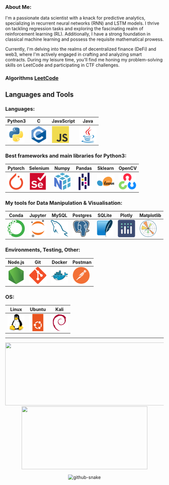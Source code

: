 
### About Me:    
I'm a passionate data scientist with a knack for predictive analytics, specializing in recurrent neural networks (RNN) and LSTM models. I thrive on tackling regression tasks and exploring the fascinating realm of reinforcement learning (RL). Additionally, I have a strong foundation in classical machine learning and possess the requisite mathematical prowess.

Currently, I'm delving into the realms of decentralized finance (DeFi) and web3, where I'm actively engaged in crafting and analyzing smart contracts. During my leisure time, you'll find me honing my problem-solving skills on LeetCode and participating in CTF challenges.
       
### Algorithms [LeetCode](https://leetcode.com/#)

## Languages and Tools

<div>

### Languages:

| Python3 | C | JavaScript | Java |
|---------|---|------------|------|
| <img src="https://github.com/devicons/devicon/blob/master/icons/python/python-original.svg" alt="Python" width="55" height="55"/> | <img src="https://github.com/devicons/devicon/blob/master/icons/c/c-original.svg" alt="C" width="55" height="55"/> | <img src="https://github.com/devicons/devicon/blob/master/icons/javascript/javascript-original.svg" alt="JavaScript" width="55" height="55"/> | <img src="https://github.com/devicons/devicon/blob/master/icons/java/java-original.svg" alt="Java" width="55" height="55"/> |

  

### Best frameworks and main libraries for Python3:

| Pytorch | Selenium | Numpy | Pandas | Sklearn | OpenCV |
|---------|----------|-------|--------|---------|--------|
| <img src="https://github.com/devicons/devicon/blob/master/icons/pytorch/pytorch-original.svg" alt="Pytorch" width="55" height="55"/> | <img src="https://github.com/devicons/devicon/blob/master/icons/selenium/selenium-original.svg" alt="Selenium" width="55" height="55"/> | <img src="https://github.com/devicons/devicon/blob/master/icons/numpy/numpy-original.svg" alt="Numpy" width="55" height="55"/> | <img src="https://github.com/devicons/devicon/blob/master/icons/pandas/pandas-original.svg" alt="Pandas" width="55" height="55"/> | <img src="https://github.com/devicons/devicon/blob/master/icons/scikitlearn/scikitlearn-original.svg" title="sklearn" alt="sklearn" width="55" height="55"/>| <img src="https://github.com/devicons/devicon/blob/master/icons/opencv/opencv-original.svg" alt="OpenCV" width="55" height="55"/> |

  

### My tools for Data Manipulation & Visualisation:

| Conda | Jupyter | MySQL | Postgres | SQLite | Plotly | Matplotlib |
|-------|---------|-------|----------|--------|--------|------------|
| <img src="https://github.com/devicons/devicon/blob/master/icons/anaconda/anaconda-original.svg" alt="Conda" width="55" height="55"/> | <img src="https://github.com/devicons/devicon/blob/master/icons/jupyter/jupyter-original.svg" alt="Jupyter" width="55" height="55"/> | <img src="https://github.com/devicons/devicon/blob/master/icons/mysql/mysql-original.svg" alt="MySQL" width="55" height="55"/> | <img src="https://github.com/devicons/devicon/blob/master/icons/postgresql/postgresql-original.svg" alt="Postgres" width="55" height="55"/> | <img src="https://github.com/devicons/devicon/blob/master/icons/sqlite/sqlite-original.svg" alt="SQLite" width="55" height="55"/> | <img src="https://github.com/devicons/devicon/blob/master/icons/plotly/plotly-original.svg" alt="Plotly" width="55" height="55"/> | <img src="https://github.com/devicons/devicon/blob/master/icons/matplotlib/matplotlib-original.svg" alt="Matplotlib" width="55" height="55"/> |

  

### Environments, Testing, Other:

| Node.js | Git | Docker | Postman |
|---------|-----|--------|---------|
| <img src="https://github.com/devicons/devicon/blob/master/icons/nodejs/nodejs-original.svg" alt="Node.js" width="55" height="55"/> | <img src="https://github.com/devicons/devicon/blob/master/icons/git/git-original.svg" alt="Git" width="55" height="55"/> | <img src="https://github.com/devicons/devicon/blob/master/icons/docker/docker-original.svg" alt="Docker" width="55" height="55"/> | <img src="https://github.com/devicons/devicon/blob/master/icons/postman/postman-original.svg" alt="Postman" width="55" height="55"/> |

  

### OS:

| Linux | Ubuntu | Kali |
|-------|--------|------|
| <img src="https://github.com/devicons/devicon/blob/master/icons/linux/linux-original.svg" alt="Linux" width="55" height="55"/> |<img src="https://github.com/devicons/devicon/blob/master/icons/ubuntu/ubuntu-original.svg" title="Ubuntu" alt="Ubuntu" width="55" height="55"/> | <img src="https://github.com/devicons/devicon/blob/master/icons/debian/debian-original.svg" alt="Kali" width="55" height="55"/> |

</div>

---

<p align="center">
  <img width="600" height="200" src="https://github-readme-stats.vercel.app/api?username=omkar-borhade&show_icons=true&theme=vision-friendly-dark">
  <img width="400" height="200" src="https://github-readme-stats.vercel.app/api/top-langs/?username=omkar-borhade&size_weight=0.0005&count_weight=0.3&layout=compact&theme=vision-friendly-dark">
</p>

<div align="center">
  <img width="800" alt="github-snake" src="https://raw.githubusercontent.com/Platane/snk/master/sample.svg">
</div>

<div align="center">
  <img src="https://komarev.com/ghpvc/?username=omkar-borhade&style=for-the-badge&color=orange" alt=""/>
</div>


